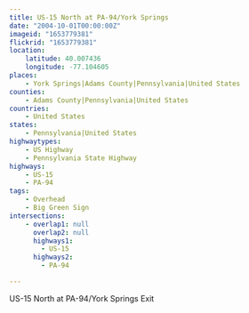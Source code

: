 ```yaml
---
title: US-15 North at PA-94/York Springs
date: "2004-10-01T00:00:00Z"
imageid: "1653779381"
flickrid: "1653779381"
location:
    latitude: 40.007436
    longitude: -77.104605
places:
    - York Springs|Adams County|Pennsylvania|United States
counties:
    - Adams County|Pennsylvania|United States
countries:
    - United States
states:
    - Pennsylvania|United States
highwaytypes:
    - US Highway
    - Pennsylvania State Highway
highways:
    - US-15
    - PA-94
tags:
    - Overhead
    - Big Green Sign
intersections:
    - overlap1: null
      overlap2: null
      highways1:
        - US-15
      highways2:
        - PA-94

---
```

US-15 North at PA-94/York Springs Exit